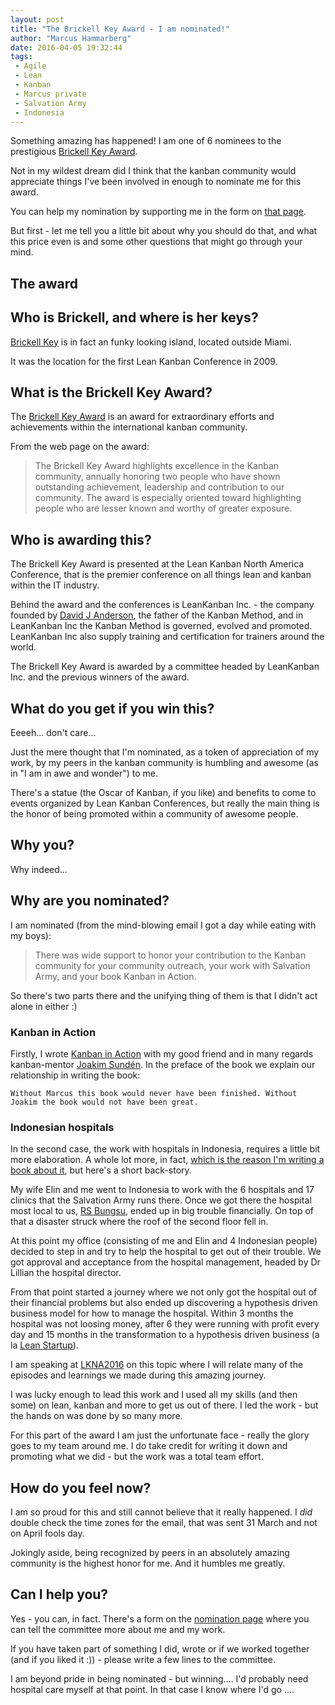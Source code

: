 ```yaml
---
layout: post
title: "The Brickell Key Award - I am nominated!"
author: "Marcus Hammarberg"
date: 2016-04-05 19:32:44
tags:
 - Agile
 - Lean
 - Kanban
 - Marcus private
 - Salvation Army
 - Indonesia
---
```


Something amazing has happened! I am one of 6 nominees to the prestigious [Brickell Key Award](http://lkna16.leankanban.com/brickellkey/).

Not in my wildest dream did I think that the kanban community would appreciate things I've been involved in enough to nominate me for this award.

You can help my nomination by supporting me in the form on [that page](http://lkna16.leankanban.com/brickellkey/).

But first - let me tell you a little bit about why you should do that, and what this price even is and some other questions that might go through your mind.

<!-- excerpt-end -->

## The award

## Who is Brickell, and where is her keys?
[Brickell Key](https://www.google.se/maps?q=brickell+key&ion=1&espv=2&bav=on.2,or.r_cp.&bvm=bv.118443451,d.bGg&biw=1436&bih=782&dpr=2&um=1&ie=UTF-8&sa=X&ved=0ahUKEwip5cKChfjLAhVDWSwKHbULCLoQ_AUIBygC) is in fact an funky looking island, located outside Miami.

It was the location for the first Lean Kanban Conference in 2009.

## What is the Brickell Key Award?
The [Brickell Key Award](http://conf.leankanban.com/brickell) is an  award for extraordinary efforts and achievements within the international kanban community. 

From the web page on the award:

<blockquote>The Brickell Key Award highlights excellence in the Kanban community, annually honoring two people who have shown outstanding achievement, leadership and contribution to our community.  The award is especially oriented toward highlighting people who are lesser known and worthy of greater exposure.</blockquote>

## Who is awarding this?
The Brickell Key Award is presented at the Lean Kanban North America Conference, that is the premier conference on all things lean and kanban within the IT industry.

Behind the award and the conferences is LeanKanban Inc. - the company founded by [David J Anderson](http://services.leankanban.com/david-j-anderson), the father of the Kanban Method, and in LeanKanban Inc the Kanban Method is governed, evolved and promoted. LeanKanban Inc also supply training and certification for trainers around the world.

The Brickell Key Award is awarded by a committee headed by LeanKanban Inc. and the previous winners of the award.

## What do you get if you win this?
Eeeeh... don't care...

Just the mere thought that I'm nominated, as a token of appreciation of my work, by my peers in the kanban community is humbling and awesome (as in "I am in awe and wonder") to me.

There's a statue (the Oscar of Kanban, if you like) and benefits to come to events organized by Lean Kanban Conferences, but really the main thing is the honor of being promoted within a community of awesome people.

## Why you?
Why indeed...

## Why are you nominated?
I am nominated (from the mind-blowing email I got a day while eating with my boys):

<blockquote>There was wide support to honor your contribution to the Kanban community for your community outreach, your work with Salvation Army, and your book Kanban in Action.</blockquote>

So there's two parts there and the unifying thing of them is that I didn't act alone in either :)

### Kanban in Action

Firstly, I wrote [Kanban in Action](https://www.manning.com/books/kanban-in-action) with my good friend and in many regards kanban-mentor [Joakim Sundén](http://joakimsunden.com/). In the preface of the book we explain our relationship in writing the book:

    Without Marcus this book would never have been finished. Without Joakim the book would not have been great.

### Indonesian hospitals

In the second case, the work with hospitals in Indonesia, requires a little bit more elaboration. A whole lot more, in fact, [which is the reason I'm writing a book about it](http://www.marcusoft.net/2016/02/indonesia-agile-lean-its-a-new-book.html), but here's a short back-story.

My wife Elin and me went to Indonesia to work with the 6 hospitals and 17 clinics that the Salvation Army runs there. Once we got there the hospital most local to us, [RS Bungsu](https://www.facebook.com/pages/RSU-Bungsu-Bala-Keselamatan-Jl-Veteran-no-6-Bandung/349927368351308), ended up in big trouble financially. On top of that a disaster struck where the roof of the second floor fell in.

At this point my office (consisting of me and Elin and 4 Indonesian people) decided to step in and try to help the hospital to get out of their trouble. We got approval and acceptance from the hospital management, headed by Dr Lillian the hospital director.

From that point started a journey where we not only got the hospital out of their financial problems but also ended up discovering a hypothesis driven business model for how to manage the hospital. Within 3 months the hospital was not loosing money, after 6 they were running with profit every day and 15 months in the transformation to a hypothesis driven business (a la [Lean Startup](http://theleanstartup.com/)).

I am speaking at [LKNA2016](http://sched.co/5tFw) on this topic where I will relate many of the episodes and learnings we made during this amazing journey.

I was lucky enough to lead this work and I used all my skills (and then some) on lean, kanban and more to get us out of there. I led the work - but the hands on was done by so many more.

For this part of the award I am just the unfortunate face - really the glory goes to my team around me. I do take credit for writing it down and promoting what we did - but the work was a total team effort.

## How do you feel now?
I am so proud for this and still cannot believe that it really happened. I *did* double check the time zones for the email, that was sent 31 March and not on April fools day.

Jokingly aside, being recognized by peers in an absolutely amazing community is the highest honor for me. And it humbles me greatly.

## Can I help you?
Yes - you can, in fact. There's a form on the [nomination page](http://lkna16.leankanban.com/brickellkey/) where you can tell the committee more about me and my work.

If you have taken part of something I did, wrote or if we worked together (and if you liked it :)) - please write a few lines to the committee.

I am beyond pride in being nominated - but winning.... I'd probably need hospital care myself at that point. In that case I know where I'd go ....
